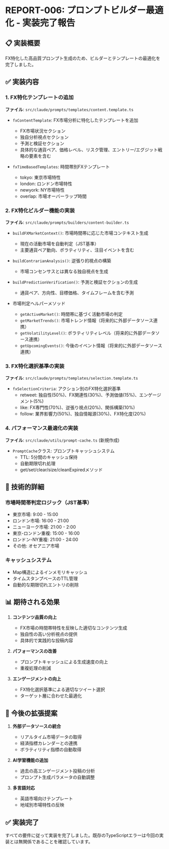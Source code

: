 # REPORT-006: プロンプトビルダー最適化 - 実装完了報告

## 📋 実装概要
FX特化した高品質プロンプト生成のため、ビルダーとテンプレートの最適化を完了しました。

## ✅ 実装内容

### 1. FX特化テンプレートの追加
**ファイル**: `src/claude/prompts/templates/content.template.ts`

- `fxContentTemplate`: FX市場分析に特化したテンプレートを追加
  - FX市場状況セクション
  - 独自分析視点セクション
  - 予測と検証セクション
  - 具体的な通貨ペア、価格レベル、リスク管理、エントリー/エグジット戦略の要素を含む

- `fxTimeBasedTemplates`: 時間帯別FXテンプレート
  - tokyo: 東京市場特性
  - london: ロンドン市場特性
  - newyork: NY市場特性
  - overlap: 市場オーバーラップ時間

### 2. FX特化ビルダー機能の実装
**ファイル**: `src/claude/prompts/builders/content-builder.ts`

- `buildFXMarketContext()`: 市場時間帯に応じた市場コンテキスト生成
  - 現在の活動市場を自動判定（JST基準）
  - 主要通貨ペア動向、ボラティリティ、注目イベントを含む

- `buildContrarianAnalysis()`: 逆張り的視点の構築
  - 市場コンセンサスとは異なる独自視点を生成

- `buildPredictionVerification()`: 予測と検証セクションの生成
  - 通貨ペア、方向性、目標価格、タイムフレームを含む予測

- 市場判定ヘルパーメソッド
  - `getActiveMarket()`: 時間帯に基づく活動市場の判定
  - `getMarketTrends()`: 市場トレンド情報（将来的に外部データソース連携）
  - `getVolatilityLevel()`: ボラティリティレベル（将来的に外部データソース連携）
  - `getUpcomingEvents()`: 今後のイベント情報（将来的に外部データソース連携）

### 3. FX特化選択基準の実装
**ファイル**: `src/claude/prompts/templates/selection.template.ts`

- `fxSelectionCriteria`: アクション別のFX特化選択基準
  - retweet: 独自性(50%)、FX関連性(30%)、予測価値(15%)、エンゲージメント(5%)
  - like: FX専門性(70%)、逆張り視点(20%)、関係構築(10%)
  - follow: 業界影響力(50%)、独自情報源(30%)、FX特化度(20%)

### 4. パフォーマンス最適化の実装
**ファイル**: `src/claude/utils/prompt-cache.ts` (新規作成)

- `PromptCache`クラス: プロンプトキャッシュシステム
  - TTL: 5分間のキャッシュ保持
  - 自動期限切れ処理
  - get/set/clear/size/cleanExpiredメソッド

## 🔧 技術的詳細

### 市場時間帯判定ロジック（JST基準）
- 東京市場: 9:00 - 15:00
- ロンドン市場: 16:00 - 21:00
- ニューヨーク市場: 21:00 - 2:00
- 東京-ロンドン重複: 15:00 - 16:00
- ロンドン-NY重複: 21:00 - 24:00
- その他: オセアニア市場

### キャッシュシステム
- Map構造によるインメモリキャッシュ
- タイムスタンプベースのTTL管理
- 自動的な期限切れエントリの削除

## 📊 期待される効果

1. **コンテンツ品質の向上**
   - FX市場の時間帯特性を反映した適切なコンテンツ生成
   - 独自性の高い分析視点の提供
   - 具体的で実践的な投稿内容

2. **パフォーマンスの改善**
   - プロンプトキャッシュによる生成速度の向上
   - 重複処理の削減

3. **エンゲージメントの向上**
   - FX特化選択基準による適切なツイート選択
   - ターゲット層に合わせた最適化

## 📝 今後の拡張提案

1. **外部データソースの統合**
   - リアルタイム市場データの取得
   - 経済指標カレンダーとの連携
   - ボラティリティ指標の自動取得

2. **AI学習機能の追加**
   - 過去の高エンゲージメント投稿の分析
   - プロンプト生成パラメータの自動調整

3. **多言語対応**
   - 英語市場向けテンプレート
   - 地域別市場特性の反映

## ✅ 実装完了
すべての要件に従って実装を完了しました。既存のTypeScriptエラーは今回の実装とは無関係であることを確認しています。